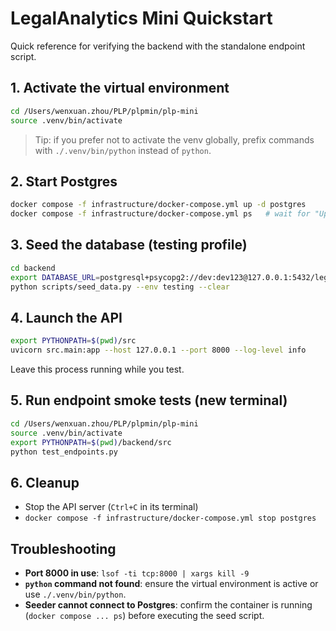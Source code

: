# LegalAnalytics Mini Quickstart

Quick reference for verifying the backend with the standalone endpoint script.

## 1. Activate the virtual environment

```bash
cd /Users/wenxuan.zhou/PLP/plpmin/plp-mini
source .venv/bin/activate
```

> Tip: if you prefer not to activate the venv globally, prefix commands with
> `./.venv/bin/python` instead of `python`.

## 2. Start Postgres

```bash
docker compose -f infrastructure/docker-compose.yml up -d postgres
docker compose -f infrastructure/docker-compose.yml ps   # wait for "Up ... (healthy)"
```

## 3. Seed the database (testing profile)

```bash
cd backend
export DATABASE_URL=postgresql+psycopg2://dev:dev123@127.0.0.1:5432/legalanalytics
python scripts/seed_data.py --env testing --clear
```

## 4. Launch the API

```bash
export PYTHONPATH=$(pwd)/src
uvicorn src.main:app --host 127.0.0.1 --port 8000 --log-level info
```

Leave this process running while you test.

## 5. Run endpoint smoke tests (new terminal)

```bash
cd /Users/wenxuan.zhou/PLP/plpmin/plp-mini
source .venv/bin/activate
export PYTHONPATH=$(pwd)/backend/src
python test_endpoints.py
```

## 6. Cleanup

- Stop the API server (`Ctrl+C` in its terminal)
- `docker compose -f infrastructure/docker-compose.yml stop postgres`

## Troubleshooting

- **Port 8000 in use**: `lsof -ti tcp:8000 | xargs kill -9`
- **`python` command not found**: ensure the virtual environment is active or use
  `./.venv/bin/python`.
- **Seeder cannot connect to Postgres**: confirm the container is running
  (`docker compose ... ps`) before executing the seed script.

